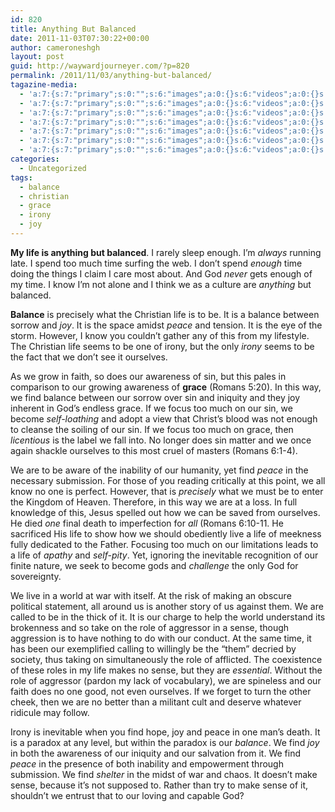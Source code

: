 ```yaml
---
id: 820
title: Anything But Balanced
date: 2011-11-03T07:30:22+00:00
author: cameroneshgh
layout: post
guid: http://waywardjourneyer.com/?p=820
permalink: /2011/11/03/anything-but-balanced/
tagazine-media:
  - 'a:7:{s:7:"primary";s:0:"";s:6:"images";a:0:{}s:6:"videos";a:0:{}s:11:"image_count";s:1:"0";s:6:"author";s:8:"19879429";s:7:"blog_id";s:8:"19280981";s:9:"mod_stamp";s:19:"2011-11-03 03:15:39";}'
  - 'a:7:{s:7:"primary";s:0:"";s:6:"images";a:0:{}s:6:"videos";a:0:{}s:11:"image_count";s:1:"0";s:6:"author";s:8:"19879429";s:7:"blog_id";s:8:"19280981";s:9:"mod_stamp";s:19:"2011-11-03 03:15:39";}'
  - 'a:7:{s:7:"primary";s:0:"";s:6:"images";a:0:{}s:6:"videos";a:0:{}s:11:"image_count";s:1:"0";s:6:"author";s:8:"19879429";s:7:"blog_id";s:8:"19280981";s:9:"mod_stamp";s:19:"2011-11-03 03:15:39";}'
  - 'a:7:{s:7:"primary";s:0:"";s:6:"images";a:0:{}s:6:"videos";a:0:{}s:11:"image_count";s:1:"0";s:6:"author";s:8:"19879429";s:7:"blog_id";s:8:"19280981";s:9:"mod_stamp";s:19:"2011-11-03 03:15:39";}'
  - 'a:7:{s:7:"primary";s:0:"";s:6:"images";a:0:{}s:6:"videos";a:0:{}s:11:"image_count";s:1:"0";s:6:"author";s:8:"19879429";s:7:"blog_id";s:8:"19280981";s:9:"mod_stamp";s:19:"2011-11-03 03:15:39";}'
  - 'a:7:{s:7:"primary";s:0:"";s:6:"images";a:0:{}s:6:"videos";a:0:{}s:11:"image_count";s:1:"0";s:6:"author";s:8:"19879429";s:7:"blog_id";s:8:"19280981";s:9:"mod_stamp";s:19:"2011-11-03 03:15:39";}'
  - 'a:7:{s:7:"primary";s:0:"";s:6:"images";a:0:{}s:6:"videos";a:0:{}s:11:"image_count";s:1:"0";s:6:"author";s:8:"19879429";s:7:"blog_id";s:8:"19280981";s:9:"mod_stamp";s:19:"2011-11-03 03:15:39";}'
categories:
  - Uncategorized
tags:
  - balance
  - christian
  - grace
  - irony
  - joy
---
```

**My life is anything but balanced**. I rarely sleep enough. I&#8217;m _always_ running late. I spend too much time surfing the web. I don&#8217;t spend _enough_ time doing the things I claim I care most about. And God _never_ gets enough of my time. I know I&#8217;m not alone and I think we as a culture are _anything_ but balanced.

<span class="embed-youtube" style="text-align:center; display: block;"></span> 

**Balance** is precisely what the Christian life is to be. It is a balance between sorrow and _joy_. It is the space amidst _peace_ and tension. It is the eye of the storm. However, I know you couldn&#8217;t gather any of this from my lifestyle. The Christian life seems to be one of irony, but the only _irony_ seems to be the fact that we don&#8217;t see it ourselves.

As we grow in faith, so does our awareness of sin, but this pales in comparison to our growing awareness of **grace** (Romans 5:20). In this way, we find balance between our sorrow over sin and iniquity and they joy inherent in God&#8217;s endless grace. If we focus too much on our sin, we become _self-loathing_ and adopt a view that Christ&#8217;s blood was not enough to cleanse the soiling of our sin. If we focus too much on grace, then _licentious_ is the label we fall into. No longer does sin matter and we once again shackle ourselves to this most cruel of masters (Romans 6:1-4).

We are to be aware of the inability of our humanity, yet find _peace_ in the necessary submission. For those of you reading critically at this point, we all know no one is perfect. However, that is _precisely_ what we must be to enter the Kingdom of Heaven. Therefore, in this way we are at a loss. In full knowledge of this, Jesus spelled out how we can be saved from ourselves. He died _one_ final death to imperfection for _all_ (Romans 6:10-11. He sacrificed His life to show how we should obediently live a life of meekness fully dedicated to the Father. Focusing too much on our limitations leads to a life of _apathy_ and _self-pity_. Yet, ignoring the inevitable recognition of our finite nature, we seek to become gods and _challenge_ the only God for sovereignty.

We live in a world at war with itself. At the risk of making an obscure political statement, all around us is another story of us against them. We are called to be in the thick of it. It is our charge to help the world understand its brokenness and so take on the role of aggressor in a sense, though aggression is to have nothing to do with our conduct. At the same time, it has been our exemplified calling to willingly be the &#8220;them&#8221; decried by society, thus taking on simultaneously the role of afflicted. The coexistence of these roles in my life makes no sense, but they are _essential_. Without the role of aggressor (pardon my lack of vocabulary), we are spineless and our faith does no one good, not even ourselves. If we forget to turn the other cheek, then we are no better than a militant cult and deserve whatever ridicule may follow.

Irony is inevitable when you find hope, joy and peace in one man&#8217;s death. It is a paradox at any level, but within the paradox is our _balance_. We find _joy_ in both the awareness of our iniquity and our salvation from it. We find _peace_ in the presence of both inability and empowerment through submission. We find _shelter_ in the midst of war and chaos. It doesn&#8217;t make sense, because it&#8217;s not supposed to. Rather than try to make sense of it, shouldn&#8217;t we entrust that to our loving and capable God?